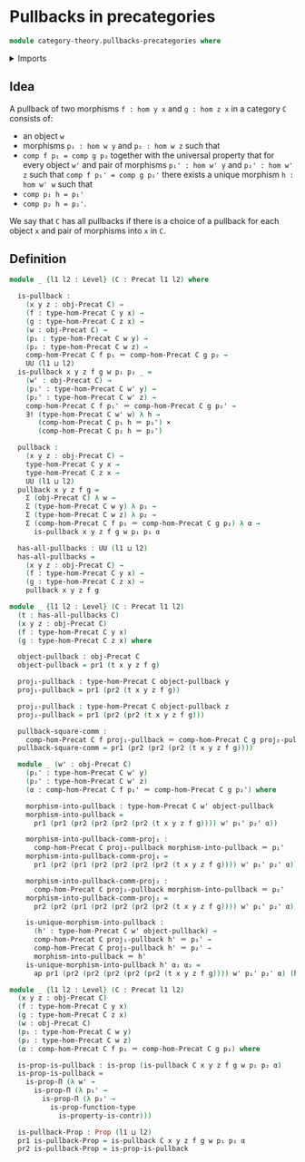 # Pullbacks in precategories

```agda
module category-theory.pullbacks-precategories where
```

<details><summary>Imports</summary>

```agda
open import category-theory.precategories
open import foundation.cartesian-product-types
open import foundation.contractible-types
open import foundation.dependent-pair-types
open import foundation.identity-types
open import foundation.propositions
open import foundation.unique-existence
open import foundation.universe-levels
```

</details>

## Idea

A pullback of two morphisms `f : hom y x` and `g : hom z x` in a category `C` consists of:
- an object `w`
- morphisms `p₁ : hom w y` and `p₂ : hom w z`
such that
- `comp f p₁ = comp g p₂`
together with the universal property that for every object `w'` and pair of morphisms `p₁' : hom w' y` and `p₂' : hom w' z` such that `comp f p₁' = comp g p₂'` there exists a unique morphism `h : hom w' w` such that
- `comp p₁ h = p₁'`
- `comp p₂ h = p₂'`.

We say that `C` has all pullbacks if there is a choice of a pullback for each object `x` and pair of morphisms into `x` in `C`.

## Definition

```agda
module _ {l1 l2 : Level} (C : Precat l1 l2) where

  is-pullback :
    (x y z : obj-Precat C) →
    (f : type-hom-Precat C y x) →
    (g : type-hom-Precat C z x) →
    (w : obj-Precat C) →
    (p₁ : type-hom-Precat C w y) →
    (p₂ : type-hom-Precat C w z) →
    comp-hom-Precat C f p₁ ＝ comp-hom-Precat C g p₂ →
    UU (l1 ⊔ l2)
  is-pullback x y z f g w p₁ p₂ _ =
    (w' : obj-Precat C) →
    (p₁' : type-hom-Precat C w' y) →
    (p₂' : type-hom-Precat C w' z) →
    comp-hom-Precat C f p₁' ＝ comp-hom-Precat C g p₂' →
    ∃! (type-hom-Precat C w' w) λ h →
       (comp-hom-Precat C p₁ h ＝ p₁') ×
       (comp-hom-Precat C p₂ h ＝ p₂')

  pullback :
    (x y z : obj-Precat C) →
    type-hom-Precat C y x →
    type-hom-Precat C z x →
    UU (l1 ⊔ l2)
  pullback x y z f g =
    Σ (obj-Precat C) λ w →
    Σ (type-hom-Precat C w y) λ p₁ →
    Σ (type-hom-Precat C w z) λ p₂ →
    Σ (comp-hom-Precat C f p₁ ＝ comp-hom-Precat C g p₂) λ α →
      is-pullback x y z f g w p₁ p₂ α

  has-all-pullbacks : UU (l1 ⊔ l2)
  has-all-pullbacks =
    (x y z : obj-Precat C) →
    (f : type-hom-Precat C y x) →
    (g : type-hom-Precat C z x) →
    pullback x y z f g

module _ {l1 l2 : Level} (C : Precat l1 l2)
  (t : has-all-pullbacks C)
  (x y z : obj-Precat C)
  (f : type-hom-Precat C y x)
  (g : type-hom-Precat C z x) where

  object-pullback : obj-Precat C
  object-pullback = pr1 (t x y z f g)

  proj₁-pullback : type-hom-Precat C object-pullback y
  proj₁-pullback = pr1 (pr2 (t x y z f g))

  proj₂-pullback : type-hom-Precat C object-pullback z
  proj₂-pullback = pr1 (pr2 (pr2 (t x y z f g)))

  pullback-square-comm :
    comp-hom-Precat C f proj₁-pullback ＝ comp-hom-Precat C g proj₂-pullback
  pullback-square-comm = pr1 (pr2 (pr2 (pr2 (t x y z f g))))

  module _ (w' : obj-Precat C)
    (p₁' : type-hom-Precat C w' y)
    (p₂' : type-hom-Precat C w' z)
    (α : comp-hom-Precat C f p₁' ＝ comp-hom-Precat C g p₂') where

    morphism-into-pullback : type-hom-Precat C w' object-pullback
    morphism-into-pullback =
      pr1 (pr1 (pr2 (pr2 (pr2 (pr2 (t x y z f g)))) w' p₁' p₂' α))

    morphism-into-pullback-comm-proj₁ :
      comp-hom-Precat C proj₁-pullback morphism-into-pullback ＝ p₁'
    morphism-into-pullback-comm-proj₁ =
      pr1 (pr2 (pr1 (pr2 (pr2 (pr2 (pr2 (t x y z f g)))) w' p₁' p₂' α)))

    morphism-into-pullback-comm-proj₂ :
      comp-hom-Precat C proj₂-pullback morphism-into-pullback ＝ p₂'
    morphism-into-pullback-comm-proj₂ =
      pr2 (pr2 (pr1 (pr2 (pr2 (pr2 (pr2 (t x y z f g)))) w' p₁' p₂' α)))

    is-unique-morphism-into-pullback :
      (h' : type-hom-Precat C w' object-pullback) →
      comp-hom-Precat C proj₁-pullback h' ＝ p₁' →
      comp-hom-Precat C proj₂-pullback h' ＝ p₂' →
      morphism-into-pullback ＝ h'
    is-unique-morphism-into-pullback h' α₁ α₂ =
      ap pr1 (pr2 (pr2 (pr2 (pr2 (pr2 (t x y z f g)))) w' p₁' p₂' α) (h' , α₁ , α₂))

module _ {l1 l2 : Level} (C : Precat l1 l2)
  (x y z : obj-Precat C)
  (f : type-hom-Precat C y x)
  (g : type-hom-Precat C z x)
  (w : obj-Precat C)
  (p₁ : type-hom-Precat C w y)
  (p₂ : type-hom-Precat C w z)
  (α : comp-hom-Precat C f p₁ ＝ comp-hom-Precat C g p₂) where

  is-prop-is-pullback : is-prop (is-pullback C x y z f g w p₁ p₂ α)
  is-prop-is-pullback =
    is-prop-Π (λ w' →
      is-prop-Π (λ p₁' →
        is-prop-Π (λ p₂' →
          is-prop-function-type
            is-property-is-contr)))

  is-pullback-Prop : Prop (l1 ⊔ l2)
  pr1 is-pullback-Prop = is-pullback C x y z f g w p₁ p₂ α
  pr2 is-pullback-Prop = is-prop-is-pullback
```
